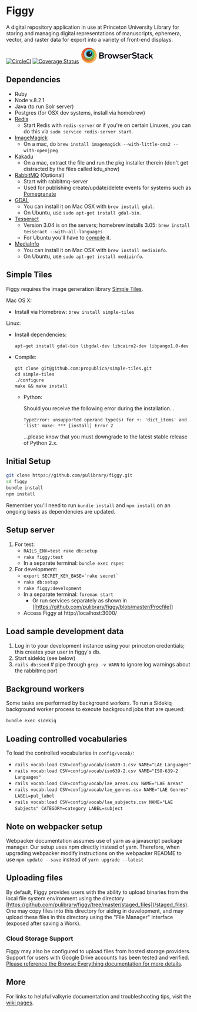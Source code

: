 # Figgy

A digital repository application in use at Princeton University Library for storing and managing digital representations of manuscripts, ephemera, vector, and raster data for export into a variety of front-end displays.

[![CircleCI](https://circleci.com/gh/pulibrary/figgy.svg?style=svg)](https://circleci.com/gh/pulibrary/figgy)
[![Coverage Status](https://coveralls.io/repos/pulibrary/figgy/badge.svg?branch=master&service=github)](https://coveralls.io/github/pulibrary/figgy?branch=master)
[![Browserstack](./browserstack-logo.svg)](https://www.browserstack.com/)

## Dependencies

* Ruby
* Node v.8.2.1
* Java (to run Solr server)
* Postgres (for OSX dev systems, install via homebrew)
* [Redis](http://redis.io/)
    * Start Redis with `redis-server` or if you're on certain Linuxes, you can do this via `sudo service redis-server start`.
* [ImageMagick](https://www.imagemagick.org)
    * On a mac, do `brew install imagemagick --with-little-cms2 --with-openjpeg`
* [Kakadu](http://kakadusoftware.com/)
    * On a mac, extract the file and run the pkg installer therein (don't get distracted by the files called kdu_show)
* [RabbitMQ](https://www.rabbitmq.com/) (Optional)
    * Start with rabbitmq-server
    * Used for publishing create/update/delete events for systems such as
      [Pomegranate](https://github.com/pulibrary/pomegranate)
* [GDAL](http://www.gdal.org/)
    * You can install it on Mac OSX with `brew install gdal`.
    * On Ubuntu, use `sudo apt-get install gdal-bin`.
* [Tesseract](https://github.com/tesseract-ocr/tesseract)
    * Version 3.04 is on the servers; homebrew installs 3.05: `brew install
      tesseract --with-all-languages`
    * For Ubuntu you'll have to [compile](https://github.com/tesseract-ocr/tesseract/wiki/Compiling) it.
* [MediaInfo](https://mediaarea.net/en/MediaInfo)
    * You can install it on Mac OSX with `brew install mediainfo`.
    * On Ubuntu, use `sudo apt-get install mediainfo`.

## Simple Tiles

Figgy requires the image generation library [Simple Tiles](http://propublica.github.io/simple-tiles/).

Mac OS X:

* Install via Homebrew: ```brew install simple-tiles```

Linux:

* Install dependencies:

  ```
  apt-get install gdal-bin libgdal-dev libcairo2-dev libpango1.0-dev
  ```

* Compile:

  ```
  git clone git@github.com:propublica/simple-tiles.git
  cd simple-tiles
  ./configure
  make && make install
  ```
  * Python:

    Should you receive the following error during the installation...

    ```
    TypeError: unsupported operand type(s) for +: 'dict_items' and 'list' make: *** [install] Error 2
    ```

    ...please know that you must downgrade to the latest stable release of Python 2.x.

## Initial Setup

```sh
git clone https://github.com/pulibrary/figgy.git
cd figgy
bundle install
npm install
```

Remember you'll need to run `bundle install` and `npm install` on an ongoing basis as dependencies are updated.

## Setup server

1. For test:
   - `RAILS_ENV=test rake db:setup`
   - `rake figgy:test`
   - In a separate terminal: `bundle exec rspec`
2. For development:
   - ``export SECRET_KEY_BASE=`rake secret` ``
   - `rake db:setup`
   - `rake figgy:development`
   - In a separate terminal: `foreman start`
     - Or run services separately as shown in [[https://github.com/pulibrary/figgy/blob/master/Procfile]]
   - Access Figgy at http://localhost:3000/

## Load sample development data

1. Log in to your development instance using your princeton credentials; this creates your user in figgy's db.
1. Start sidekiq (see below)
1. `rails db:seed` # pipe through `grep -v WARN` to ignore log warnings about the rabbitmq port

## Background workers

Some tasks are performed by background workers. To run a Sidekiq background worker process to execute
background jobs that are queued:

```
bundle exec sidekiq
```

## Loading controlled vocabularies

To load the controlled vocabularies in `config/vocab/`:
  - `rails vocab:load CSV=config/vocab/iso639-1.csv NAME="LAE Languages"`
  - `rails vocab:load CSV=config/vocab/iso639-2.csv NAME="ISO-639-2 Languages"`
  - `rails vocab:load CSV=config/vocab/lae_areas.csv NAME="LAE Areas"`
  - `rails vocab:load CSV=config/vocab/lae_genres.csv NAME="LAE Genres" LABEL=pul_label`
  - `rails vocab:load CSV=config/vocab/lae_subjects.csv NAME="LAE Subjects" CATEGORY=category LABEL=subject`

## Note on webpacker setup

Webpacker documentation assumes use of yarn as a javascript package manager. Our setup uses npm directly instead of yarn. Therefore, when upgrading webpacker modify instructions on the webpacker README to use `npm update --save` instead of `yarn upgrade --latest`

## Uploading files

By default, Figgy provides users with the ability to upload binaries from the local file system environment using the directory [https://github.com/pulibrary/figgy/tree/master/staged_files](/staged_files).  One may copy files into this directory for aiding in development, and may upload these files in this directory using the "File Manager" interface (exposed after saving a Work).

### Cloud Storage Support

Figgy may also be configured to upload files from hosted storage providers.  Support for users with Google Drive accounts has been tested and verified.  [Please reference the Browse Everything documentation for more details](https://github.com/pulibrary/figgy/blob/master/BROWSE_EVERYTHING.md).

## More
For links to helpful valkyrie documentation and troubleshooting tips, visit the [wiki pages](https://github.com/pulibrary/figgy/wiki).
